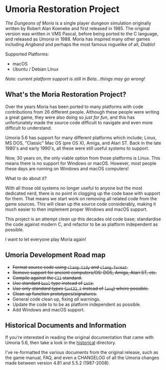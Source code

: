 # Umoria Restoration Project

_The Dungeons of Moria_ is a single player dungeon simulation originally written
by Robert Alan Koeneke and first released in 1985. The original version was
written in VMS Pascal, before being ported to the C language, and released as
_Umoria_ in 1988. Moria has inspired many other games including _Angband_ and
perhaps the most famous roguelike of all, _Diablo_!

Supported Platforms:

  - macOS
  - Ubuntu / Debian Linux

_Note: current platform support is still in Beta...things may go wrong!_


## What's the Moria Restoration Project?

Over the years Moria has been ported to many platforms with code contributions
from 26 different people. Although these people were writing a great game, they
were also doing so _just for fun_, and this has unfortunately made the source
code difficult to navigate and even more difficult to understand.

Umoria 5.6 has support for many different platforms which include; Linux, MS DOS,
"Classic" Mac OS (pre OS X), Amiga, and Atari ST. Back in the late 1980's and
early 1990's, all these were still useful systems to support.

Now, 30 years on, the only viable option from those platforms is Linux.
This means there is no support for Windows or macOS. However, most people
these days are running on Windows and macOS computers!

What to do about it?

With all those old systems no longer useful to anyone but the most dedicated
nerd, there is no point in clogging up the code base with support for them.
That means we start work on removing all related code from the game sources.
This will clean up the source code considerably, making it much easier to
then implement proper Windows and macOS support.

This project is an attempt _clean up_ this decades old code base;
standardise the code against modern C, and refactor to be as platform
independent as possible.

I want to let everyone play Moria again!


## Umoria Development Road map

  * ~~Format source code using `clang-tidy` and `clang-format`.~~
  * ~~Remove support for ancient computers/OS: DOS, Amiga, Atari ST, etc.~~
  * ~~Compile against the `C11` standard.~~
  * ~~Use standard `bool` type instead of `int`s.~~
  * ~~Use only _standard types_ (`int32_t` instead of `long`) where possible.~~
  * ~~Clean up function prototypes/signatures.~~
  * General code clean up, fixing _all_ warnings.
  * Update the code to to be as platform independent as possible.
  * Add Windows and macOS support.


## Historical Documents and Information

If you're interested in reading the original documentation that came with
Umoria 5.6, then take a look in the [historical](historical/) directory.

I've re-formatted the various documents from the original release, such as
the game manual, FAQ, and even a CHANGELOG of all the Umoria changes made
between version 4.81 and 5.5.2 (1987-2008).

